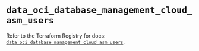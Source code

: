 # `data_oci_database_management_cloud_asm_users`

Refer to the Terraform Registry for docs: [`data_oci_database_management_cloud_asm_users`](https://registry.terraform.io/providers/hashicorp/oci/7.19.0/docs/data-sources/database_management_cloud_asm_users).
